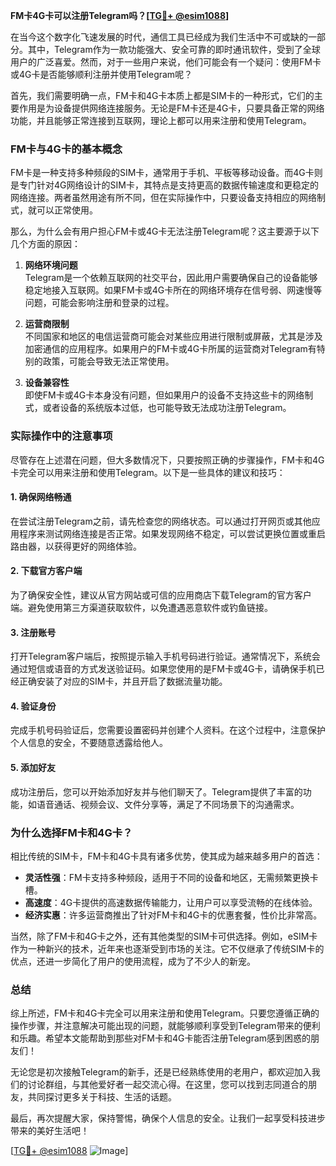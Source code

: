 **FM卡4G卡可以注册Telegram吗？[[TG💪+ @esim1088](https://t.me/s/esim1088)]**

在当今这个数字化飞速发展的时代，通信工具已经成为我们生活中不可或缺的一部分。其中，Telegram作为一款功能强大、安全可靠的即时通讯软件，受到了全球用户的广泛喜爱。然而，对于一些用户来说，他们可能会有一个疑问：使用FM卡或4G卡是否能够顺利注册并使用Telegram呢？

首先，我们需要明确一点，FM卡和4G卡本质上都是SIM卡的一种形式，它们的主要作用是为设备提供网络连接服务。无论是FM卡还是4G卡，只要具备正常的网络功能，并且能够正常连接到互联网，理论上都可以用来注册和使用Telegram。

### FM卡与4G卡的基本概念

FM卡是一种支持多种频段的SIM卡，通常用于手机、平板等移动设备。而4G卡则是专门针对4G网络设计的SIM卡，其特点是支持更高的数据传输速度和更稳定的网络连接。两者虽然用途有所不同，但在实际操作中，只要设备支持相应的网络制式，就可以正常使用。

那么，为什么会有用户担心FM卡或4G卡无法注册Telegram呢？这主要源于以下几个方面的原因：

1. **网络环境问题**  
   Telegram是一个依赖互联网的社交平台，因此用户需要确保自己的设备能够稳定地接入互联网。如果FM卡或4G卡所在的网络环境存在信号弱、网速慢等问题，可能会影响注册和登录的过程。

2. **运营商限制**  
   不同国家和地区的电信运营商可能会对某些应用进行限制或屏蔽，尤其是涉及加密通信的应用程序。如果用户的FM卡或4G卡所属的运营商对Telegram有特别的政策，可能会导致无法正常使用。

3. **设备兼容性**  
   即使FM卡或4G卡本身没有问题，但如果用户的设备不支持这些卡的网络制式，或者设备的系统版本过低，也可能导致无法成功注册Telegram。

### 实际操作中的注意事项

尽管存在上述潜在问题，但大多数情况下，只要按照正确的步骤操作，FM卡和4G卡完全可以用来注册和使用Telegram。以下是一些具体的建议和技巧：

#### 1. 确保网络畅通
在尝试注册Telegram之前，请先检查您的网络状态。可以通过打开网页或其他应用程序来测试网络连接是否正常。如果发现网络不稳定，可以尝试更换位置或重启路由器，以获得更好的网络体验。

#### 2. 下载官方客户端
为了确保安全性，建议从官方网站或可信的应用商店下载Telegram的官方客户端。避免使用第三方渠道获取软件，以免遭遇恶意软件或钓鱼链接。

#### 3. 注册账号
打开Telegram客户端后，按照提示输入手机号码进行验证。通常情况下，系统会通过短信或语音的方式发送验证码。如果您使用的是FM卡或4G卡，请确保手机已经正确安装了对应的SIM卡，并且开启了数据流量功能。

#### 4. 验证身份
完成手机号码验证后，您需要设置密码并创建个人资料。在这个过程中，注意保护个人信息的安全，不要随意透露给他人。

#### 5. 添加好友
成功注册后，您可以开始添加好友并与他们聊天了。Telegram提供了丰富的功能，如语音通话、视频会议、文件分享等，满足了不同场景下的沟通需求。

### 为什么选择FM卡和4G卡？

相比传统的SIM卡，FM卡和4G卡具有诸多优势，使其成为越来越多用户的首选：

- **灵活性强**：FM卡支持多种频段，适用于不同的设备和地区，无需频繁更换卡槽。
- **高速度**：4G卡提供的高速数据传输能力，让用户可以享受流畅的在线体验。
- **经济实惠**：许多运营商推出了针对FM卡和4G卡的优惠套餐，性价比非常高。

当然，除了FM卡和4G卡之外，还有其他类型的SIM卡可供选择。例如，eSIM卡作为一种新兴的技术，近年来也逐渐受到市场的关注。它不仅继承了传统SIM卡的优点，还进一步简化了用户的使用流程，成为了不少人的新宠。

### 总结

综上所述，FM卡和4G卡完全可以用来注册和使用Telegram。只要您遵循正确的操作步骤，并注意解决可能出现的问题，就能够顺利享受到Telegram带来的便利和乐趣。希望本文能帮助到那些对FM卡和4G卡能否注册Telegram感到困惑的朋友们！

无论您是初次接触Telegram的新手，还是已经熟练使用的老用户，都欢迎加入我们的讨论群组，与其他爱好者一起交流心得。在这里，您可以找到志同道合的朋友，共同探讨更多关于科技、生活的话题。

最后，再次提醒大家，保持警惕，确保个人信息的安全。让我们一起享受科技进步带来的美好生活吧！

[[TG💪+ @esim1088](https://t.me/s/esim1088) ![Image](https://i.postimg.cc/4NQfJmqS/Snipaste-2025-05-13-00-14-12.png)]